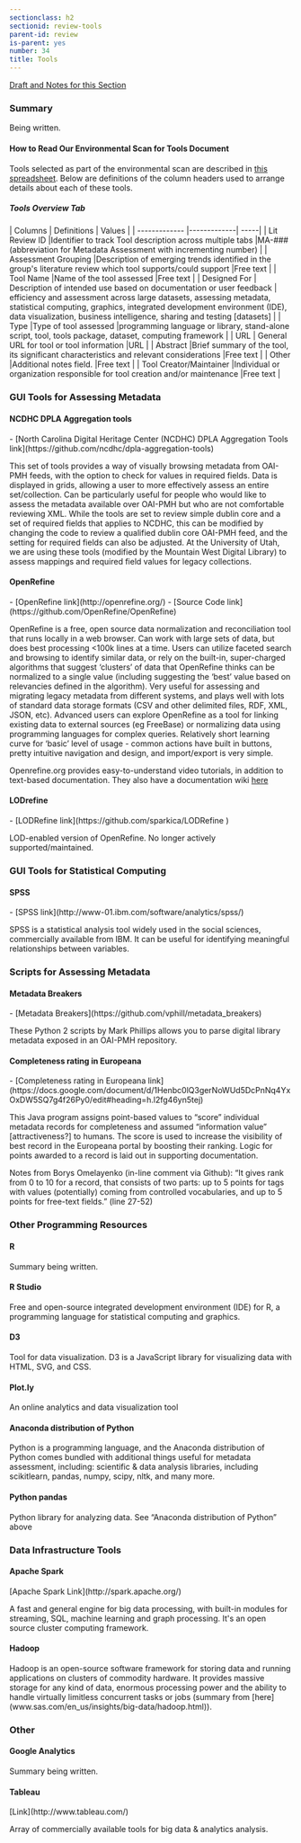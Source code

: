 ```yaml
---
sectionclass: h2
sectionid: review-tools
parent-id: review
is-parent: yes
number: 34
title: Tools
---
```

[Draft and Notes for this Section](https://docs.google.com/document/d/1rk6TThrSqpLNk-L0JgR3lk5b_M3M8n5xM2xggKHYVUw/edit#heading=h.nte3qkd91px7)

<h3>Summary</h3>

Being written.

<h4>How to Read Our Environmental Scan for Tools Document</h4>

Tools selected as part of the environmental scan are described in [this spreadsheet](https://docs.google.com/spreadsheets/d/1PCi_3pcWSFQ9fR54AxwO7LWuBUu2vbVw1etvw_UAl5g/edit?usp=sharing). Below are definitions of the column headers used to arrange details about each of these tools.

<h5>Tools Overview Tab</h5>
| Columns        | Definitions           | Values  |
| ------------- |-------------| -----|
| Lit Review ID     |Identifier to track Tool description across multiple tabs |MA-### (abbreviation for Metadata Assessment with incrementing number)  |
| Assessment Grouping      |Description of emerging trends identified in the group's literature review which tool supports/could support      |Free text    |
| Tool Name |Name of the tool assessed       |Free text     |
| Designed For | Description of intended use based on documentation or user feedback      | efficiency and assessment across large datasets, assessing metadata, statistical computing, graphics, integrated development environment (IDE), data visualization, business intelligence, sharing and testing [datasets]    |
| Type |Type of tool assessed      |programming language or library, stand-alone script, tool, tools package, dataset, computing framework     |
| URL | General URL for tool or tool information      |URL     |
| Abstract |Brief summary of the tool, its significant characteristics and relevant considerations       |Free text     |
| Other |Additional notes field.       |Free text     |
| Tool Creator/Maintainer |Individual or organization responsible for tool creation and/or maintenance      |Free text     |



<h3>GUI Tools for Assessing Metadata</h3>

<h4>NCDHC DPLA Aggregation tools</h4>
- [North Carolina Digital Heritage Center (NCDHC) DPLA Aggregation Tools link](https://github.com/ncdhc/dpla-aggregation-tools)

This set of tools provides a way of visually browsing metadata from OAI-PMH feeds, with the option to check for values in required fields. Data is displayed in grids, allowing a user to more effectively assess an entire set/collection. Can be particularly useful for people who would like to assess the metadata available over OAI-PMH but who are not comfortable reviewing XML. While the tools are set to review simple dublin core and a set of required fields that applies to NCDHC, this can be modified by changing the code to review a qualified dublin core OAI-PMH feed, and the setting for required fields can also be adjusted. At the University of Utah, we are using these tools (modified by the Mountain West Digital Library) to assess mappings and required field values for legacy collections.

<h4>OpenRefine</h4>
- [OpenRefine link](http://openrefine.org/)
- [Source Code link](https://github.com/OpenRefine/OpenRefine)

OpenRefine is a free, open source data normalization and reconciliation tool that runs locally in a web browser. Can work with large sets of data, but does best processing <100k lines at a time. Users can utilize faceted search and browsing to identify similar data, or rely on the built-in, super-charged algorithms that suggest ‘clusters’ of data that OpenRefine thinks can be normalized to a single value (including suggesting the ‘best’ value based on relevancies defined in the algorithm). Very useful for assessing and migrating legacy metadata from different systems, and plays well with lots of standard data storage formats (CSV and other delimited files, RDF, XML, JSON, etc). Advanced users can explore OpenRefine as a tool for linking existing data to external sources (eg FreeBase) or normalizing data using programming languages for complex queries. Relatively short learning curve for ‘basic’ level of usage - common actions have built in buttons, pretty intuitive navigation and design, and import/export is very simple.

Openrefine.org provides easy-to-understand video tutorials, in addition to text-based documentation. They also have a documentation wiki [here](https://github.com/OpenRefine/OpenRefine/wiki/Documentation-For-Users)

<h4>LODrefine</h4>
- [LODRefine link](https://github.com/sparkica/LODRefine )

LOD-enabled version of OpenRefine. No longer actively supported/maintained.

<h3>GUI Tools for Statistical Computing</h3>

<h4>SPSS</h4>
- [SPSS link](http://www-01.ibm.com/software/analytics/spss/)

SPSS is a statistical analysis tool widely used in the social sciences, commercially available from IBM. It can be useful for identifying meaningful relationships between variables.

<h3>Scripts for Assessing Metadata</h3>

<h4>Metadata Breakers</h4>
- [Metadata Breakers](https://github.com/vphill/metadata_breakers)

These Python 2 scripts by Mark Phillips allows you to parse digital library metadata exposed in an OAI-PMH repository.

<h4>Completeness rating in Europeana</h4>
- [Completeness rating in Europeana link](https://docs.google.com/document/d/1Henbc0lQ3gerNoWUd5DcPnNq4YxOxDW5SQ7g4f26Py0/edit#heading=h.l2fg46yn5tej)

This Java program assigns point-based values to “score” individual metadata records for completeness and assumed “information value” [attractiveness?] to humans. The score is used to increase the visibility of best record in the Europeana portal by boosting their  ranking. Logic for points awarded to a record is laid out in supporting documentation.

Notes from Borys Omelayenko (in-line comment via Github): “It gives rank from 0 to 10 for a record, that consists of two parts: up to 5 points for tags with values (potentially) coming from controlled vocabularies, and up to 5 points for free-text fields.” (line 27-52)

<h3>Other Programming Resources</h3>

<h4>R</h4>
Summary being written.

<h4>R Studio</h4>
Free and open-source integrated development environment (IDE) for R, a programming language for statistical computing and graphics﻿.

<h4>D3</h4>
Tool for data visualization. D3 is a JavaScript library for visualizing data with HTML, SVG, and CSS.

<h4>Plot.ly</h4>
An online analytics and data visualization tool﻿

<h4>Anaconda distribution of Python</h4>
Python is a programming language, and the Anaconda distribution of Python comes bundled with additional things useful for metadata assessment, including: scientific & data analysis libraries, including scikitlearn, pandas, numpy, scipy, nltk, and many more.

<h4>Python pandas</h4>
Python library for analyzing data. See “Anaconda distribution of Python” above

<h3>Data Infrastructure Tools</h3>

<h4>Apache Spark</h4>
[Apache Spark Link](http://spark.apache.org/)

A fast and general engine for big data processing, with built-in modules for streaming, SQL, machine learning and graph processing.﻿ It's an open source cluster computing framework.

<h4>Hadoop</h4>
Hadoop is an open-source software framework for storing data and running applications on clusters of commodity hardware. It provides massive storage for any kind of data, enormous processing power and the ability to handle virtually limitless concurrent tasks or jobs (summary from [here](﻿www.sas.com/en_us/insights/big-data/hadoop.html)).

<h3>Other</h3>

<h4>Google Analytics</h4>
Summary being written.

<h4>Tableau</h4>
[Link](http://www.tableau.com/)

Array of commercially available tools for big data & analytics analysis.
